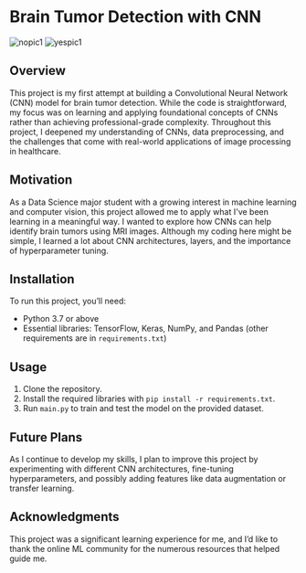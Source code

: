 # Brain Tumor Detection with CNN

![nopic1](https://github.com/user-attachments/assets/d03d7a0f-b858-43df-b495-12ddedbba1d8)
![yespic1](https://github.com/user-attachments/assets/357ef3fa-3609-4919-80c9-f36db4e1380b)


## Overview
This project is my first attempt at building a Convolutional Neural Network (CNN) model for brain tumor detection. While the code is straightforward, my focus was on learning and applying foundational concepts of CNNs rather than achieving professional-grade complexity. Throughout this project, I deepened my understanding of CNNs, data preprocessing, and the challenges that come with real-world applications of image processing in healthcare.

## Motivation
As a Data Science major student with a growing interest in machine learning and computer vision, this project allowed me to apply what I've been learning in a meaningful way. I wanted to explore how CNNs can help identify brain tumors using MRI images. Although my coding here might be simple, I learned a lot about CNN architectures, layers, and the importance of hyperparameter tuning.

## Installation
To run this project, you’ll need:
- Python 3.7 or above
- Essential libraries: TensorFlow, Keras, NumPy, and Pandas (other requirements are in `requirements.txt`)

## Usage
1. Clone the repository.
2. Install the required libraries with `pip install -r requirements.txt`.
3. Run `main.py` to train and test the model on the provided dataset.

## Future Plans
As I continue to develop my skills, I plan to improve this project by experimenting with different CNN architectures, fine-tuning hyperparameters, and possibly adding features like data augmentation or transfer learning.

## Acknowledgments
This project was a significant learning experience for me, and I’d like to thank the online ML community for the numerous resources that helped guide me.

